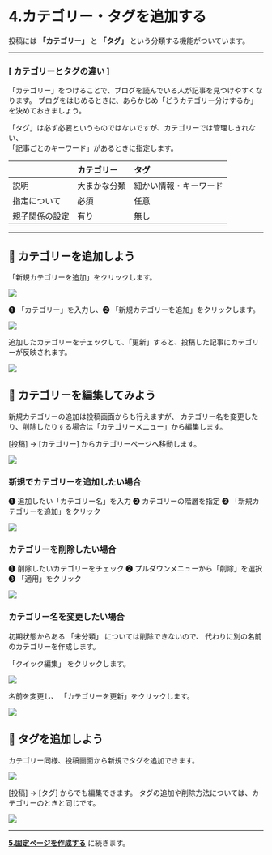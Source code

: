 # 4.カテゴリー・タグを追加する

投稿には **「カテゴリー」** と **「タグ」** という分類する機能がついています。

---

### [ カテゴリーとタグの違い ]

「カテゴリー」をつけることで、ブログを読んでいる人が記事を見つけやすくなります。
ブログをはじめるときに、あらかじめ「どうカテゴリー分けするか」を決めておきましょう。

「タグ」は必ず必要というものではないですが、カテゴリーでは管理しきれない、  
「記事ごとのキーワード」があるときに指定します。

|  | カテゴリー | タグ |
|:----- |:----- |:------ |
| 説明 | 大まかな分類 | 細かい情報・キーワード |
| 指定について | 必須 | 任意 |
| 親子関係の設定  | 有り | 無し |

---

## :pushpin: カテゴリーを追加しよう

「新規カテゴリーを追加」をクリックします。

![](https://i.imgur.com/AQk9Ija.png)

&#10102; 「カテゴリー」を入力し、&#10103; 「新規カテゴリーを追加」をクリックします。

![](https://i.imgur.com/iOztnJo.png)

追加したカテゴリーをチェックして、「更新」すると、投稿した記事にカテゴリーが反映されます。

![](https://i.imgur.com/0iNzuUw.png)


## :pushpin: カテゴリーを編集してみよう

新規カテゴリーの追加は投稿画面からも行えますが、 カテゴリー名を変更したり、削除したりする場合は「カテゴリーメニュー」から編集します。

[投稿] → [カテゴリー] からカテゴリーページへ移動します。

![](https://i.imgur.com/EnOal67.png)

### 新規でカテゴリーを追加したい場合

&#10102; 追加したい「カテゴリー名」を入力
&#10103; カテゴリーの階層を指定
&#10104; 「新規カテゴリーを追加」をクリック

![](https://i.imgur.com/6sGpb81.png)


### カテゴリーを削除したい場合

&#10102; 削除したいカテゴリーをチェック
&#10103; プルダウンメニューから「削除」を選択
&#10104; 「適用」をクリック

![](https://i.imgur.com/BOKudQx.png)


### カテゴリー名を変更したい場合

初期状態からある 「未分類」 については削除できないので、 代わりに別の名前のカテゴリーを作成します。

「クイック編集」 をクリックします。

![](https://i.imgur.com/anPCauR.png)

名前を変更し、 「カテゴリーを更新」をクリックします。

![](https://i.imgur.com/M7tOIVO.png)



## :pushpin: タグを追加しよう

カテゴリー同様、投稿画面から新規でタグを追加できます。

![](https://i.imgur.com/zJfAnKq.png)

[投稿] → [タグ] からでも編集できます。
タグの追加や削除方法については、カテゴリーのときと同じです。

![](https://i.imgur.com/iim2q4m.png)

---

**[5.固定ページを作成する](./hands_on_5.md)** に続きます。

